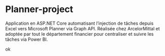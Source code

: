# Planner-project
Application en ASP.NET Core automatisant l’injection de tâches depuis Excel vers Microsoft Planner via Graph API. Réalisée chez ArcelorMittal et adoptée par tout le département financier pour centraliser et suivre les tâches via Power BI.



ok
